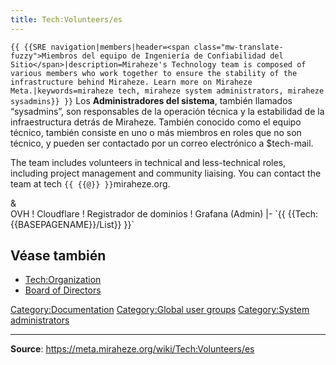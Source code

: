 ```yaml
---
title: Tech:Volunteers/es
---
```


 `{{ {{SRE navigation|members|header=<span class="mw-translate-fuzzy">Miembros del equipo de Ingeniería de Confiabilidad del Sitio</span>|description=Miraheze's Technology team is composed of various members who work together to ensure the stability of the infrastructure behind Miraheze. Learn more on Miraheze Meta.|keywords=miraheze tech, miraheze system administrators, miraheze sysadmins}} }}`
Los **Administradores del sistema**, también llamados “sysadmins”, son responsables de la operación técnica y la estabilidad de la infraestructura detrás de Miraheze. También conocido como el equipo técnico, también consiste en uno o más miembros en roles que no son técnico, y pueden ser contactado por un correo electrónico a $tech-mail.

The team includes volunteers in technical and less-technical roles, including project management and community liaising. You can contact the team at tech `{{ {{@}} }}`miraheze.org.

<div style="width: 100%; overflow: auto;>
{| class="wikitable center"
|-
! class="unsortable"| [ `{{ {{fullurl:Tech:Volunteers/List|action=edit}} }}` +/-]
! Nombre y Rol
! Apodo de Libera Chat
! Correo electrónico
! Cáscara
! GitHub
! Phabricator (admin)
! RamNode <br />&<br /> OVH
! Cloudflare
! Registrador de dominios
! Grafana (Admin)
|- `{{ {{Tech:{{BASEPAGENAME}}/List}} }}`

## Véase también 

* [Tech:Organization](https://meta.miraheze.org/wiki/Tech:Organization)
* [Board of Directors](https://meta.miraheze.org/wiki/Board_of_Directors)

[Category:Documentation](https://meta.miraheze.org/wiki/Category:Documentation)
[Category:Global user groups](https://meta.miraheze.org/wiki/Category:Global_user_groups)
[Category:System administrators](https://meta.miraheze.org/wiki/Category:System_administrators)

----
**Source**: https://meta.miraheze.org/wiki/Tech:Volunteers/es
